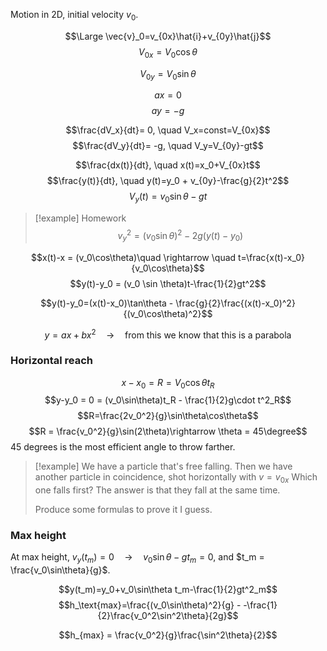 Motion in 2D, initial velocity $v_0$.

$$\Large \vec{v}_0=v_{0x}\hat{i}+v_{0y}\hat{j}$$
$$V_{0x}= V_0 \cos \theta$$

$$V_{0y}=V_0\sin\theta$$

$$ax=0$$
$$ay=-g$$

$$\frac{dV_x}{dt}= 0, \quad V_x=const=V_{0x}$$
$$\frac{dV_y}{dt}= -g, \quad V_y=V_{0y}-gt$$

$$\frac{dx(t)}{dt}, \quad x(t)=x_0+V_{0x}t$$
$$\frac{y(t)}{dt}, \quad y(t)=y_0 + v_{0y}-\frac{g}{2}t^2$$
$$V_y(t)=v_0\sin\theta - gt$$

> [!example] Homework
> $$v_y^2 = (v_0\sin\theta)^2-2g(y(t)-y_0)$$


$$x(t)-x = (v_0\cos\theta)\quad \rightarrow \quad t=\frac{x(t)-x_0}{v_0\cos\theta}$$
$$y(t)-y_0 = (v_0 \sin \theta)t-\frac{1}{2}gt^2$$

$$y(t)-y_0=(x(t)-x_0)\tan\theta - \frac{g}{2}\frac{(x(t)-x_0)^2}{(v_0\cos\theta)^2}$$

$$y=ax + bx^2 \quad \rightarrow\quad \text{from this we know that this is a parabola}$$


### Horizontal reach

$$x-x_0 = R = V_0 \cos\theta t_R$$
$$y-y_0 = 0 = (v_0\sin\theta)t_R - \frac{1}{2}g\cdot t^2_R$$
$$R=\frac{2v_0^2}{g}\sin\theta\cos\theta$$
$$R = \frac{v_0^2}{g}\sin(2\theta)\rightarrow \theta = 45\degree$$
45 degrees is the most efficient angle to throw farther.

> [!example]
> We have a particle that's free falling.
> Then we have another particle in coincidence, shot horizontally with $v = v_{0x}$
> Which one falls first? The answer is that they fall at the same time.
> 
> Produce some formulas to prove it I guess.


### Max height

At max height, $v_y(t_m)=0 \quad \rightarrow \quad v_0\sin\theta-gt_m=0$, and $t_m = \frac{v_0\sin\theta}{g}$.

$$y(t_m)=y_0+v_0\sin\theta t_m-\frac{1}{2}gt^2_m$$
$$h_\text{max}=\frac{(v_0\sin\theta)^2}{g} - -\frac{1}{2}\frac{v_0^2\sin^2\theta}{2g}$$

$$h_{max} = \frac{v_0^2}{g}\frac{\sin^2\theta}{2}$$
